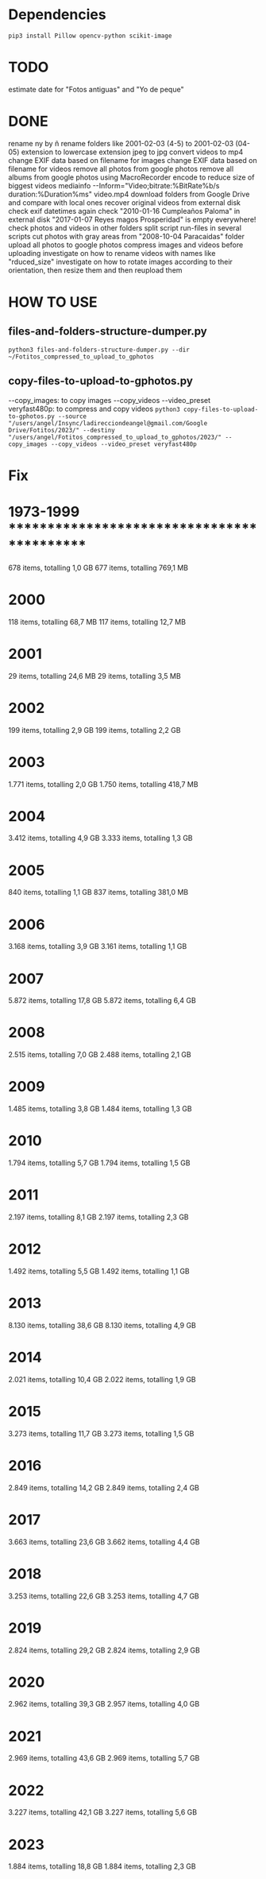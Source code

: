 # Dependencies
`pip3 install Pillow opencv-python scikit-image`

# TODO
estimate date for "Fotos antiguas" and "Yo de peque"

# DONE
rename ny by ñ
rename folders like 2001-02-03 (4-5) to 2001-02-03 (04-05)
extension to lowercase
extension jpeg to jpg
convert videos to mp4
change EXIF data based on filename for images
change EXIF data based on filename for videos
remove all photos from google photos
remove all albums from google photos using MacroRecorder
encode to reduce size of biggest videos
  mediainfo --Inform="Video;bitrate:%BitRate%b/s duration:%Duration%ms" video.mp4
download folders from Google Drive and compare with local ones
recover original videos from external disk
check exif datetimes again
check "2010-01-16 Cumpleaños Paloma" in external disk
"2017-01-07 Reyes magos Prosperidad" is empty everywhere! check photos and videos in other folders
split script run-files in several scripts
cut photos with gray areas from "2008-10-04 Paracaidas" folder
upload all photos to google photos
  compress images and videos before uploading
investigate on how to rename videos with names like "rduced_size"
investigate on how to rotate images according to their orientation, then resize them and then reupload them


# HOW TO USE

## files-and-folders-structure-dumper.py
```python3 files-and-folders-structure-dumper.py --dir ~/Fotitos_compressed_to_upload_to_gphotos```

## copy-files-to-upload-to-gphotos.py
--copy_images: to copy images
--copy_videos --video_preset veryfast480p: to compress and copy videos
```python3 copy-files-to-upload-to-gphotos.py --source "/users/angel/Insync/ladirecciondeangel@gmail.com/Google Drive/Fotitos/2023/" --destiny "/users/angel/Fotitos_compressed_to_upload_to_gphotos/2023/" --copy_images --copy_videos --video_preset veryfast480p```


Fix
===

1973-1999 ******************************************
=========
678 items, totalling 1,0 GB
677 items, totalling 769,1 MB

2000
====
118 items, totalling 68,7 MB
117 items, totalling 12,7 MB

2001
====
29 items, totalling 24,6 MB
29 items, totalling 3,5 MB

2002
====
199 items, totalling 2,9 GB
199 items, totalling 2,2 GB

2003
====
1.771 items, totalling 2,0 GB
1.750 items, totalling 418,7 MB

2004
====
3.412 items, totalling 4,9 GB
3.333 items, totalling 1,3 GB

2005
====
840 items, totalling 1,1 GB
837 items, totalling 381,0 MB

2006
====
3.168 items, totalling 3,9 GB
3.161 items, totalling 1,1 GB

2007
====
5.872 items, totalling 17,8 GB
5.872 items, totalling 6,4 GB

2008
====
2.515 items, totalling 7,0 GB
2.488 items, totalling 2,1 GB

2009
====
1.485 items, totalling 3,8 GB
1.484 items, totalling 1,3 GB

2010
====
1.794 items, totalling 5,7 GB
1.794 items, totalling 1,5 GB

2011
====
2.197 items, totalling 8,1 GB
2.197 items, totalling 2,3 GB

2012
====
1.492 items, totalling 5,5 GB
1.492 items, totalling 1,1 GB

2013
====
8.130 items, totalling 38,6 GB
8.130 items, totalling 4,9 GB

2014
====
2.021 items, totalling 10,4 GB
2.022 items, totalling 1,9 GB

2015
====
3.273 items, totalling 11,7 GB
3.273 items, totalling 1,5 GB

2016
====
2.849 items, totalling 14,2 GB
2.849 items, totalling 2,4 GB

2017
====
3.663 items, totalling 23,6 GB
3.662 items, totalling 4,4 GB

2018
====
3.253 items, totalling 22,6 GB
3.253 items, totalling 4,7 GB

2019
====
2.824 items, totalling 29,2 GB
2.824 items, totalling 2,9 GB

2020
====
2.962 items, totalling 39,3 GB
2.957 items, totalling 4,0 GB

2021
====
2.969 items, totalling 43,6 GB
2.969 items, totalling 5,7 GB

2022
====
3.227 items, totalling 42,1 GB
3.227 items, totalling 5,6 GB

2023
====
1.884 items, totalling 18,8 GB
1.884 items, totalling 2,3 GB
